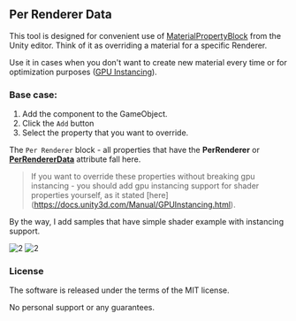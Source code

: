 ## Per Renderer Data
This tool is designed for convenient use of [MaterialPropertyBlock](https://docs.unity3d.com/ScriptReference/MaterialPropertyBlock.html) from the Unity editor.
Think of it as overriding a material for a specific Renderer.

Use it in cases when you don't want to create new material every time or for optimization purposes ([GPU Instancing](https://docs.unity3d.com/Manual/GPUInstancing.html)).

### Base case:
1. Add the component to the GameObject.
2. Click the `Add` button
3. Select the property that you want to override.

The `Per Renderer` block - all properties that have the **PerRenderer** or **[PerRendererData](https://docs.unity3d.com/ScriptReference/MaterialProperty.PropFlags.PerRendererData.html)** attribute fall here.

> If you want to override these properties without breaking gpu instancing - you should add gpu instancing support for shader properties yourself, as it stated [here] (https://docs.unity3d.com/Manual/GPUInstancing.html).

By the way, I add samples that have simple shader example with instancing support.


![2](https://user-images.githubusercontent.com/15890881/165573750-072dd1f5-0294-4469-8f03-9002ae06d041.png)
![2](https://user-images.githubusercontent.com/15890881/165573114-98b3a9e7-13f8-4bcc-bc15-6a12ff3b429c.png)


### License
The software is released under the terms of the MIT license.

No personal support or any guarantees.
